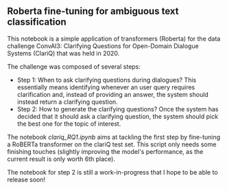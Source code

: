 ## Roberta fine-tuning for ambiguous text classification 

This notebook is a simple application of transformers (Roberta) for the data challenge ConvAI3: Clarifying Questions for Open-Domain Dialogue Systems (ClariQ) that was held in 2020. 

The challenge was composed of several steps: 
- Step 1: When to ask clarifying questions during dialogues? 
This essentially means identifying whenever an user query requires clarification and, instead of providing an answer, the system should instead return a clarifying question.
- Step 2: How to generate the clarifying questions? 
Once the system has decided that it should ask a clarifying question, the system should pick the best one for the topic of interest.

The notebook *clariq_RQ1.ipynb* aims at tackling the first step by fine-tuning a RoBERTa transformer on the clariQ test set. This script only needs some finishing touches (slightly improving the model's performance, as the current result is only worth 6th place).

The notebook for step 2 is still a work-in-progress that I hope to be able to release soon! 
